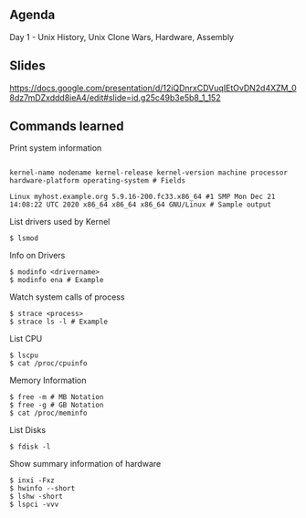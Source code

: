 ## Agenda
Day 1 - Unix History, Unix Clone Wars, Hardware, Assembly

## Slides

https://docs.google.com/presentation/d/12iQDnrxCDVuqIEtOvDN2d4XZM_08dz7mDZxddd8ieA4/edit#slide=id.g25c49b3e5b8_1_152


## Commands learned

Print system information

```$ uname -a

kernel-name nodename kernel-release kernel-version machine processor hardware-platform operating-system # Fields

Linux myhost.example.org 5.9.16-200.fc33.x86_64 #1 SMP Mon Dec 21 14:08:22 UTC 2020 x86_64 x86_64 x86_64 GNU/Linux # Sample output
```

List drivers used by Kernel
```
$ lsmod

```

Info on Drivers
```
$ modinfo <drivername>
$ modinfo ena # Example
```


Watch system calls of process
```
$ strace <process>
$ strace ls -l # Example
```

List CPU
```
$ lscpu
$ cat /proc/cpuinfo

```

Memory Information
```
$ free -m # MB Notation
$ free -g # GB Notation
$ cat /proc/meminfo
```

List Disks
```
$ fdisk -l 
```
Show summary information of hardware
```
$ inxi -Fxz  
$ hwinfo --short 
$ lshw -short
$ lspci -vvv
```

